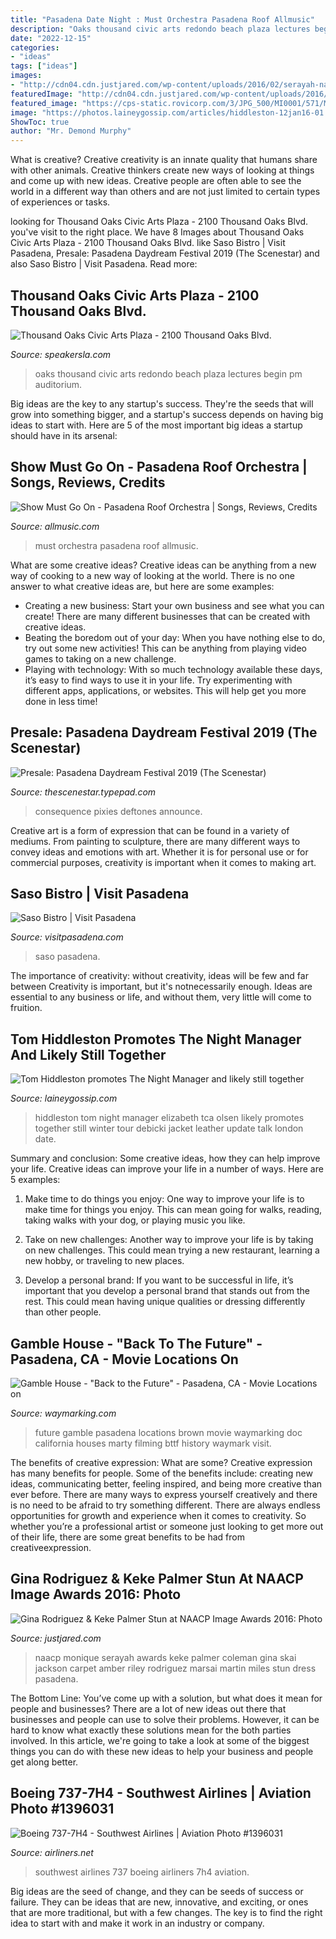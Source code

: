 ```yaml
---
title: "Pasadena Date Night : Must Orchestra Pasadena Roof Allmusic"
description: "Oaks thousand civic arts redondo beach plaza lectures begin pm auditorium"
date: "2022-12-15"
categories:
- "ideas"
tags: ["ideas"]
images:
- "http://cdn04.cdn.justjared.com/wp-content/uploads/2016/02/serayah-naacp/serayah-amber-riley-skai-jackson-more-naacp-image-awards-01.jpg"
featuredImage: "http://cdn04.cdn.justjared.com/wp-content/uploads/2016/02/serayah-naacp/serayah-amber-riley-skai-jackson-more-naacp-image-awards-01.jpg"
featured_image: "https://cps-static.rovicorp.com/3/JPG_500/MI0001/571/MI0001571109.jpg?partner=allrovi.com"
image: "https://photos.laineygossip.com/articles/hiddleston-12jan16-01.jpg"
ShowToc: true
author: "Mr. Demond Murphy"
---
```



What is creative?
Creative creativity is an innate quality that humans share with other animals. Creative thinkers create new ways of looking at things and come up with new ideas. Creative people are often able to see the world in a different way than others and are not just limited to certain types of experiences or tasks.

	

		
looking for Thousand Oaks Civic Arts Plaza - 2100 Thousand Oaks Blvd. you've visit to the right place. We have 8 Images about Thousand Oaks Civic Arts Plaza - 2100 Thousand Oaks Blvd. like Saso Bistro | Visit Pasadena, Presale: Pasadena Daydream Festival 2019 (The Scenestar) and also Saso Bistro | Visit Pasadena. Read more:
		
    
## Thousand Oaks Civic Arts Plaza - 2100 Thousand Oaks Blvd.

<img loading=lazy src="http://www.speakersla.com/wp-content/uploads/2015/03/RedondoBeachCivicAuditorium.jpg" onerror="this.onerror=null;this.src='https://tse3.mm.bing.net/th?id=OIP.mhdwh1KJPweHisE8y4hbmQAAAA&amp;pid=15.1';" alt="Thousand Oaks Civic Arts Plaza - 2100 Thousand Oaks Blvd.">

_Source: speakersla.com_

>oaks thousand civic arts redondo beach plaza lectures begin pm auditorium. 

	

Big ideas are the key to any startup's success. They're the seeds that will grow into something bigger, and a startup's success depends on having big ideas to start with. Here are 5 of the most important big ideas a startup should have in its arsenal: 

    
## Show Must Go On - Pasadena Roof Orchestra | Songs, Reviews, Credits

<img loading=lazy src="https://cps-static.rovicorp.com/3/JPG_500/MI0001/571/MI0001571109.jpg?partner=allrovi.com" onerror="this.onerror=null;this.src='https://tse4.mm.bing.net/th?id=OIP.JvJV-_7UPQxCUW-2veYnIAHaHa&amp;pid=15.1';" alt="Show Must Go On - Pasadena Roof Orchestra | Songs, Reviews, Credits">

_Source: allmusic.com_

>must orchestra pasadena roof allmusic. 

	

What are some creative ideas?
Creative ideas can be anything from a new way of cooking to a new way of looking at the world. There is no one answer to what creative ideas are, but here are some examples: 
- Creating a new business: Start your own business and see what you can create! There are many different businesses that can be created with creative ideas.
- Beating the boredom out of your day: When you have nothing else to do, try out some new activities! This can be anything from playing video games to taking on a new challenge.
- Playing with technology: With so much technology available these days, it’s easy to find ways to use it in your life. Try experimenting with different apps, applications, or websites. This will help get you more done in less time!

    
## Presale: Pasadena Daydream Festival 2019 (The Scenestar)

<img loading=lazy src="https://thescenestar.typepad.com/.a/6a00d8341c7a7453ef0240a487aa51200d-600wi" onerror="this.onerror=null;this.src='https://tse2.mm.bing.net/th?id=OIP.drxczSuLIQwzK7i-Npc9oQHaJl&amp;pid=15.1';" alt="Presale: Pasadena Daydream Festival 2019 (The Scenestar)">

_Source: thescenestar.typepad.com_

>consequence pixies deftones announce. 

	

Creative art is a form of expression that can be found in a variety of mediums. From painting to sculpture, there are many different ways to convey ideas and emotions with art. Whether it is for personal use or for commercial purposes, creativity is important when it comes to making art.

    
## Saso Bistro | Visit Pasadena

<img loading=lazy src="https://www.visitpasadena.com/imager/s3_us-west-1_amazonaws_com/pasadena-2020/images/Saso-Spread_bc0d2157d501d4729a3d5631708a6b2e.jpg" onerror="this.onerror=null;this.src='https://tse3.mm.bing.net/th?id=OIP.Y0MWp3A7-tzZDgMXCw1cxQHaD4&amp;pid=15.1';" alt="Saso Bistro | Visit Pasadena">

_Source: visitpasadena.com_

>saso pasadena. 

	

The importance of creativity: without creativity, ideas will be few and far between
Creativity is important, but it's notnecessarily enough. Ideas are essential to any business or life, and without them, very little will come to fruition.

    
## Tom Hiddleston Promotes The Night Manager And Likely Still Together

<img loading=lazy src="https://photos.laineygossip.com/articles/hiddleston-12jan16-01.jpg" onerror="this.onerror=null;this.src='https://tse1.mm.bing.net/th?id=OIP.5lnI_lzUfydpPqOfxsE40QHaJ3&amp;pid=15.1';" alt="Tom Hiddleston promotes The Night Manager and likely still together">

_Source: laineygossip.com_

>hiddleston tom night manager elizabeth tca olsen likely promotes together still winter tour debicki jacket leather update talk london date. 

	

Summary and conclusion: Some creative ideas, how they can help improve your life.
Creative ideas can improve your life in a number of ways. Here are 5 examples:
1. Make time to do things you enjoy: One way to improve your life is to make time for things you enjoy. This can mean going for walks, reading, taking walks with your dog, or playing music you like.

2. Take on new challenges: Another way to improve your life is by taking on new challenges. This could mean trying a new restaurant, learning a new hobby, or traveling to new places.

3. Develop a personal brand: If you want to be successful in life, it’s important that you develop a personal brand that stands out from the rest. This could mean having unique qualities or dressing differently than other people.


    
## Gamble House - &quot;Back To The Future&quot; - Pasadena, CA - Movie Locations On

<img loading=lazy src="http://img.groundspeak.com/waymarking/display/d6055eb9-bc07-4575-b45b-a76fdf7470a5.bmp" onerror="this.onerror=null;this.src='https://tse2.mm.bing.net/th?id=OIP.vAzWuOIjI-dX9DLkrFl2NAAAAA&amp;pid=15.1';" alt="Gamble House - &quot;Back to the Future&quot; - Pasadena, CA - Movie Locations on">

_Source: waymarking.com_

>future gamble pasadena locations brown movie waymarking doc california houses marty filming bttf history waymark visit. 

	

The benefits of creative expression: What are some?
Creative expression has many benefits for people. Some of the benefits include: creating new ideas, communicating better, feeling inspired, and being more creative than ever before. There are many ways to express yourself creatively and there is no need to be afraid to try something different. There are always endless opportunities for growth and experience when it comes to creativity. So whether you’re a professional artist or someone just looking to get more out of their life, there are some great benefits to be had from creativeexpression.

    
## Gina Rodriguez &amp; Keke Palmer Stun At NAACP Image Awards 2016: Photo

<img loading=lazy src="http://cdn04.cdn.justjared.com/wp-content/uploads/2016/02/serayah-naacp/serayah-amber-riley-skai-jackson-more-naacp-image-awards-01.jpg" onerror="this.onerror=null;this.src='https://tse4.mm.bing.net/th?id=OIP.jgwqpbG5w9h8s9JhMzBjJwHaLU&amp;pid=15.1';" alt="Gina Rodriguez &amp; Keke Palmer Stun at NAACP Image Awards 2016: Photo">

_Source: justjared.com_

>naacp monique serayah awards keke palmer coleman gina skai jackson carpet amber riley rodriguez marsai martin miles stun dress pasadena. 

	

The Bottom Line: You’ve come up with a solution, but what does it mean for people and businesses?
There are a lot of new ideas out there that businesses and people can use to solve their problems. However, it can be hard to know what exactly these solutions mean for the both parties involved. In this article, we're going to take a look at some of the biggest things you can do with these new ideas to help your business and people get along better.

    
## Boeing 737-7H4 - Southwest Airlines | Aviation Photo #1396031

<img loading=lazy src="https://imgproc.airliners.net/photos/airliners/1/3/0/1396031.jpg?v=v40" onerror="this.onerror=null;this.src='https://tse2.mm.bing.net/th?id=OIP.CV0Clf5o5_agc-rudXc6CgHaE_&amp;pid=15.1';" alt="Boeing 737-7H4 - Southwest Airlines | Aviation Photo #1396031">

_Source: airliners.net_

>southwest airlines 737 boeing airliners 7h4 aviation. 

	

Big ideas are the seed of change, and they can be seeds of success or failure. They can be ideas that are new, innovative, and exciting, or ones that are more traditional, but with a few changes. The key is to find the right idea to start with and make it work in an industry or company.

